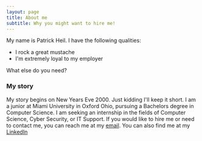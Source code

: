 ```yaml
---
layout: page
title: About me
subtitle: Why you might want to hire me!
---
```


My name is Patrick Heil. I have the following qualities:

- I rock a great mustache
- I'm extremely loyal to my employer

What else do you need?

### My story

My story begins on New Years Eve 2000. Just kidding I'll keep it short. 
I am a junior at Miami University in Oxford Ohio, pursuing a Bachelors degree in Computer Science.
I am seeking an internship in the fields of Computer Science, Cyber Security, or IT Support. 
If you would like to hire me or need to contact me, you can reach me at my [email](patrickheil234@gmail.com). You can also find me at my [LinkedIn](https://www.linkedin.com/in/patrick-heil-2021/)
